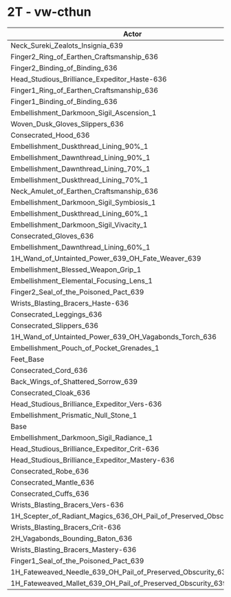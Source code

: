 # 2T - vw-cthun
| Actor | DPS | Increase |
|---|:---:|:---:|
|Neck_Sureki_Zealots_Insignia_639|1590070|1.37%|
|Finger2_Ring_of_Earthen_Craftsmanship_636|1588694|1.28%|
|Finger2_Binding_of_Binding_636|1588442|1.26%|
|Head_Studious_Brilliance_Expeditor_Haste-636|1586580|1.14%|
|Finger1_Ring_of_Earthen_Craftsmanship_636|1582328|0.87%|
|Finger1_Binding_of_Binding_636|1582167|0.86%|
|Embellishment_Darkmoon_Sigil_Ascension_1|1581711|0.83%|
|Woven_Dusk_Gloves_Slippers_636|1581122|0.80%|
|Consecrated_Hood_636|1581114|0.80%|
|Embellishment_Duskthread_Lining_90%_1|1580067|0.73%|
|Embellishment_Dawnthread_Lining_90%_1|1579387|0.69%|
|Embellishment_Dawnthread_Lining_70%_1|1577458|0.56%|
|Embellishment_Duskthread_Lining_70%_1|1577255|0.55%|
|Neck_Amulet_of_Earthen_Craftsmanship_636|1576567|0.51%|
|Embellishment_Darkmoon_Sigil_Symbiosis_1|1576402|0.50%|
|Embellishment_Duskthread_Lining_60%_1|1576367|0.49%|
|Embellishment_Darkmoon_Sigil_Vivacity_1|1576275|0.49%|
|Consecrated_Gloves_636|1576055|0.47%|
|Embellishment_Dawnthread_Lining_60%_1|1576013|0.47%|
|1H_Wand_of_Untainted_Power_639_OH_Fate_Weaver_639|1574945|0.40%|
|Embellishment_Blessed_Weapon_Grip_1|1573950|0.34%|
|Embellishment_Elemental_Focusing_Lens_1|1573210|0.29%|
|Finger2_Seal_of_the_Poisoned_Pact_639|1572459|0.24%|
|Wrists_Blasting_Bracers_Haste-636|1572327|0.24%|
|Consecrated_Leggings_636|1571405|0.18%|
|Consecrated_Slippers_636|1570467|0.12%|
|1H_Wand_of_Untainted_Power_639_OH_Vagabonds_Torch_636|1570382|0.11%|
|Embellishment_Pouch_of_Pocket_Grenades_1|1569973|0.09%|
|Feet_Base|1569694|0.07%|
|Consecrated_Cord_636|1569605|0.06%|
|Back_Wings_of_Shattered_Sorrow_639|1569556|0.06%|
|Consecrated_Cloak_636|1569511|0.06%|
|Head_Studious_Brilliance_Expeditor_Vers-636|1568761|0.01%|
|Embellishment_Prismatic_Null_Stone_1|1568644|0.00%|
|Base|1568623|0.00%|
|Embellishment_Darkmoon_Sigil_Radiance_1|1568398|-0.01%|
|Head_Studious_Brilliance_Expeditor_Crit-636|1567483|-0.07%|
|Head_Studious_Brilliance_Expeditor_Mastery-636|1567402|-0.08%|
|Consecrated_Robe_636|1567380|-0.08%|
|Consecrated_Mantle_636|1566755|-0.12%|
|Consecrated_Cuffs_636|1566632|-0.13%|
|Wrists_Blasting_Bracers_Vers-636|1565663|-0.19%|
|1H_Scepter_of_Radiant_Magics_636_OH_Pail_of_Preserved_Obscurity_639|1565008|-0.23%|
|Wrists_Blasting_Bracers_Crit-636|1564807|-0.24%|
|2H_Vagabonds_Bounding_Baton_636|1564305|-0.28%|
|Wrists_Blasting_Bracers_Mastery-636|1563960|-0.30%|
|Finger1_Seal_of_the_Poisoned_Pact_639|1562551|-0.39%|
|1H_Fateweaved_Needle_639_OH_Pail_of_Preserved_Obscurity_639|1560599|-0.51%|
|1H_Fateweaved_Mallet_639_OH_Pail_of_Preserved_Obscurity_639|1559247|-0.60%|
